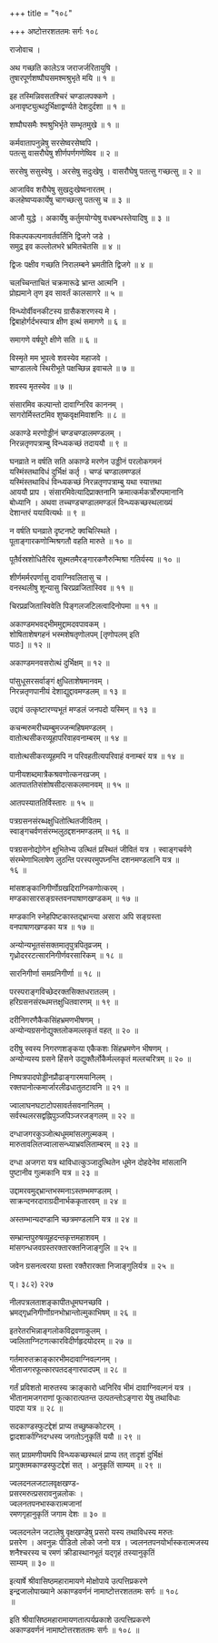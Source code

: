 +++
title = "१०८"

+++
अष्टोत्तरशततमः सर्गः १०८  
  
राजोवाच ।  
  
अथ गच्छति कालेऽत्र जराजर्जरितायुषि ।  
तुषारपूर्णशष्पौघसमश्मश्रुभृते मयि ॥ १ ॥  
  
इह तस्मिन्निवसतश्चिरं चण्डालपक्कणे ।  
अनावृष्ट्युत्थदुर्भिक्षाद्वर्ण्यते देशदुर्दशा ॥ १ ॥  
  
शष्पौघसमैः श्मश्रुभिर्भृते सम्भृतमुखे ॥ १ ॥  
  
कर्मवातापनुन्नेषु सरसेष्वरसेष्वपि ।  
पतत्सु वासरौघेषु शीर्णपर्णगणेष्विव ॥ २ ॥  
  
सरसेषु ससुस्वेषु । अरसेषु सदुःखेषु । वासरौघेषु पतत्सु गच्छत्सु ॥ २ ॥  
  
आजाविव शरौघेषु सुखदुःखेष्वनारतम् ।  
कलहेष्वप्यकार्येषु चागच्छत्सु पतत्सु च ॥ ३ ॥  
  
आजौ युद्धे । अकार्येषु कर्तुमयोग्येषु वधबन्धस्तेयादिषु ॥ ३ ॥  
  
विकल्पकल्पनावर्तवर्तिनि द्विजगे जडे ।  
समुद्र इव कल्लोलभरे भ्रमितचेतसि ॥ ४ ॥  
  
द्विजः पक्षीव गच्छति निरालम्बने भ्रमतीति द्विजगे ॥ ४ ॥  
  
चलच्चिन्ताचितं चक्रमारूढे भ्रान्त आत्मनि ।  
प्रोह्यमाने तृण इव सावर्तं कालसागरे ॥ ५ ॥  
  
विन्ध्योर्वीवनकीटस्य ग्रासैकशरणस्य मे ।  
द्विबाहोर्गर्दभस्यात्र क्षीण इत्थं समागणे ॥ ६ ॥  
  
समागणे वर्षपूगे क्षीणे सति ॥ ६ ॥  
  
विस्मृते मम भूपत्वे शवस्येव महाजवे ।  
चाण्डालत्वे स्थिरीभूते पक्षच्छिन्न इवाचले ॥ ७ ॥  
  
शवस्य मृतस्येव ॥ ७ ॥  
  
संसारमिव कल्पान्तो दावाग्निरिव काननम् ।  
सागरोर्मिस्तटमिव शुष्कवृक्षमिवाशनिः ॥ ८ ॥  
  
अकाण्डे मरणोड्डीनं चण्डचण्डालमण्डलम् ।  
निरन्नतृणपत्राम्बु विन्ध्यकच्छं तदाययौ ॥ ९ ॥  
  
घनव्राते न वर्षति सति अकाण्डे मरणेन उड्डीनं परलोकगमनं   
यस्मिंस्तथाविधं दुर्भिक्षं कर्तृ । चण्डं चण्डालमण्डलं   
यस्मिंस्तथाविधं विन्ध्यकच्छं निरन्नतृणपत्राम्बु यथा स्यात्तथा   
आययौ प्राप । संसारमिवेत्यादिप्राक्तनानि क्रमात्कर्मकर्त्रोरुपमानानि   
बोध्यानि । अथवा तच्चण्डचण्डालमण्डलं विन्ध्यकच्छस्थलाख्यं   
देशान्तरं ययावित्यर्थः ॥ ९ ॥  
  
न वर्षति घनव्राते दृष्टनष्टे क्वचित्स्थिते ।  
पूताङ्गारकणोन्मिश्रगतौ वहति मारुते ॥ १० ॥  
  
पूतैर्वस्रशोधितैरिव सूक्ष्मतमैरङ्गारकणैरुन्मिश्रा गतिर्यस्य ॥ १० ॥  
  
शीर्णमर्मरपर्णासु दावाग्निवलितासु च ।  
वनस्थलीषु शून्यासु चिरप्रव्रजितास्विव ॥ ११ ॥  
  
चिरप्रव्रजितास्विवेति पिङ्गलजटिलत्वादिनोपमा ॥ ११ ॥  
  
अकाण्डमभवद्भीममुद्दामदवपावकम् ।  
शोषिताशेषगहनं भस्मशेषतृणोलपम् [तृणोपलम् इति   
पाठः] ॥ १२ ॥  
  
अकाण्डमनवसरोत्थं दुर्भिक्षम् ॥ १२ ॥  
  
पांसुधूसरसर्वाङ्गं क्षुधिताशेषमानवम् ।  
निरन्नतृणपानीयं देशाद्युद्दावमण्डलम् ॥ १३ ॥  
  
उद्दावं उत्कृष्टारण्यभूतं मण्डलं जनपदो यस्मिन् ॥ १३ ॥  
  
कचन्मरुमरीच्यम्बुमज्जन्महिषमण्डलम् ।  
वातोत्थसीकरव्यूहापरिवाहवनाम्बरम् ॥ १४ ॥  
  
वातोत्थसीकरव्यूहमपि न परिवहतीत्यपरिवाहं वनाम्बरं यत्र ॥ १४ ॥  
  
पानीयशब्दमात्रैकश्रवणोत्कनरव्रजम् ।  
आतपाततिसंशोषसीदत्सकलमानवम् ॥ १५ ॥  
  
आतपस्याततिर्विस्तारः ॥ १५ ॥  
  
पत्रग्रसनसंरब्धक्षुधितोत्थितजीवितम् ।  
स्वाङ्गचर्वणसंरम्भलुठद्दशनमण्डलम् ॥ १६ ॥  
  
पत्रग्रसनोद्योगेन क्षुभितेभ्य उत्थितं प्रस्थितं जीवितं यत्र । स्वाङ्गचर्वणे   
संरम्भेणाभिलाषेण लुठन्ति परस्परमुपघ्नन्ति दशनमण्डलानि यत्र ॥   
१६ ॥  
  
मांसशङ्कानिगीर्णोग्रखदिराग्निकणोत्करम् ।  
मण्डकासारसङ्ग्रस्तवनपाषाणखण्डकम् ॥ १७ ॥  
  
मण्डकानि स्नेहपिष्टकास्तद्भ्रान्त्या असारा अपि सङ्ग्रस्ता   
वनपाषाणखण्डका यत्र ॥ १७ ॥  
  
अन्योन्यभूतसंसक्तमातृपुत्रपितृव्रजम् ।  
गृध्रोदररटत्सारनिगीर्णवरसारिकम् ॥ १८ ॥  
  
सारनिगीर्णा समग्रनिगीर्णा ॥ १८ ॥  
  
परस्पराङ्गविच्छेदरक्तसिक्तधरातलम् ।  
हरिग्रसनसंरब्धमत्तक्षुधितवारणम् ॥ १९ ॥  
  
दरीनिगरणैकैकसिंहभ्रमणभीषणम् ।  
अन्योन्यग्रसनोद्युक्तलोकमल्लकृतं वहत् ॥ २० ॥  
  
दरीषु स्वस्य निगरणशङ्कया एकैकशः सिंहभ्रमणेन भीषणम् ।   
अन्योन्यस्य ग्रसने हिंसने उद्युक्तैर्लोकैर्मल्लकृतं मल्लचरित्रम् ॥ २० ॥  
  
निष्पत्रपादपोड्डीनप्रौढाङ्गारमयानिलम् ।  
रक्तपानोत्कमार्जारलीढधातुतटावनि ॥ २१ ॥  
  
ज्वालाघनघटाटोपसावर्तसवनानिलम् ।  
सर्वस्थलरसद्वह्निपुञ्जपिञ्जरजङ्गलम् ॥ २२ ॥  
  
दग्धाजगरकुञ्जोत्थधूममांसलगुल्मकम् ।  
मारुतावलितज्वालासन्ध्याभ्रवलिताम्बरम् ॥ २३ ॥  
  
दग्धा अजगरा यत्र थाविधात्कुञ्जादुत्थितेन धूमेन दोहदेनेव मांसलानि   
पुष्टानीव गुल्मकानि यत्र ॥ २३ ॥  
  
उद्दामरवमुद्भ्रान्तभस्मनाऽस्तम्भमण्डलम् ।  
साक्रन्दनरदाराग्रदीनार्भककृतारवम् ॥ २४ ॥  
  
अस्तम्भान्यदण्डानि च्छत्रमण्डलानि यत्र ॥ २४ ॥  
  
सम्भ्रान्तपुरुषव्यूहदन्तकृत्तमहाशवम् ।  
मांसगन्धजवग्रस्तरक्तारक्तनिजाङ्गुलि ॥ २५ ॥  
  
जवेन ग्रसनत्वरया ग्रस्ता रक्तैरारक्ता निजाङ्गुलिर्यत्र ॥ २५ ॥  
  
प्। ३८२) २२७  
  
नीलपत्रलताशङ्कापीतधूमघनच्छवि ।  
भ्रमद्गृध्रनिगीर्णोग्रनभोभ्रान्तोल्मुकाभिषम् ॥ २६ ॥  
  
इतरेतरभिन्नाङ्गलोकविद्रवणाकुलम् ।  
ज्वलिताग्निटणत्कारविदीर्णहृदयोदरम् ॥ २७ ॥  
  
गर्तमारुतक्राङ्कारभीमदावाग्निवल्गनम् ।  
भीताजगरफूत्कारपतदङ्गारपादपम् ॥ २८ ॥  
  
गर्तं प्रविशतो मारुतस्य क्राङ्कारो ध्वनिरिव भीमं दावाग्निवल्गनं यत्र ।   
भीतानामजगराणां फूत्कारात्पतन्त उत्पतन्तोऽङ्गारा येषु तथाविधाः   
पादपा यत्र ॥ २८ ॥  
  
सदकाण्डस्फुटद्देशं प्राप्य तच्छुष्ककोटरम् ।  
द्वादशार्काग्निदग्धस्य जगतोऽनुकृतिं ययौ ॥ २९ ॥  
  
सत् प्राग्रमणीयमपि विन्ध्यकच्छस्थलं प्राप्य तत् तादृशं दुर्भिक्षं   
प्रागुक्तमकाण्डस्फुटद्देशं सत् । अनुकृतिं साम्यम् ॥ २९ ॥  
  
ज्वलदनलजटालवृक्षखण्ड-  
प्रसरमरुत्प्रसरावनुन्नलोकः ।  
ज्वलनतपनभास्करात्मजानां  
रमणगृहानुकृतिं जगाम देशः ॥ ३० ॥  
  
ज्वलदनलेन जटालेषु वृक्षखण्डेषु प्रसरो यस्य तथाविधस्य मरुतः   
प्रसरेण । अवनुन्नः पीडितो लोको जनो यत्र । ज्वलनतपनयोर्भास्करात्मजस्य   
शनैश्चरस्य च रमणं क्रीडास्थानभूतं यद्गृहं तस्यानुकृतिं   
साम्यम् ॥ ३० ॥  
  
इत्यार्षे श्रीवासिष्ठमहारामायणे मोक्षोपाये उत्पत्तिप्रकरणे   
इन्द्रजालोपाख्याने अकाण्डवर्णनं नामाष्टोत्तरशततमः सर्गः ॥ १०८   
॥  
  
इति श्रीवासिष्ठमहारामायणतात्पर्यप्रकाशे उत्पत्तिप्रकरणे   
अकाण्डवर्णनं नामाष्टोत्तरशततमः सर्गः ॥ १०८ ॥  
  
  